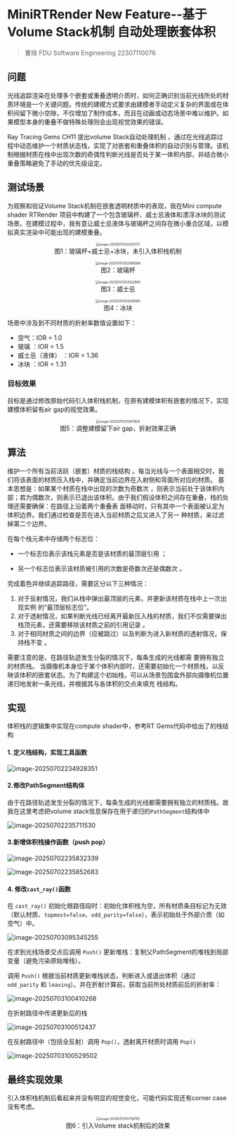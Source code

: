 # MiniRTRender New Feature--基于Volume Stack机制 自动处理嵌套体积

> 曹琦 FDU Software Engineering 22307110076

## 问题

光线追踪渲染在处理多个嵌套或重叠透明介质时，如何正确识别当前光线所处的材质环境是一个关键问题。传统的建模方式要求由建模者手动定义复杂的界面或在体积间留下微小空隙，不仅增加了制作成本，而且在动画或动态场景中难以维护。如果模型本身的重叠不做特殊处理则会出现视觉效果的错误。

Ray Tracing Gems CH11 提出volume Stack自动处理机制 ，通过在光线追踪过程中动态维护一个材质状态栈，实现了对嵌套和重叠体积的自动识别与管理。该机制根据材质在栈中出现次数的奇偶性判断光线是否处于某一体积内部，并结合微小重叠策略避免了手动的优先级设定。



## 测试场景

为观察和验证Volume Stack机制在嵌套透明材质中的表现，我在Mini compute shader RTRender 项目中构建了一个包含玻璃杯、威士忌液体和漂浮冰块的测试场景。在建模过程中，我有意让威士忌液体与玻璃杯之间存在微小重合区域，以模拟真实渲染中可能出现的建模重叠。

<figure>
<center>
    <img src="./new_feature.assets/image-20250701202425177.png" alt="image-20250701202425177" style="zoom:50%;" />
    <figcaption>图1：玻璃杯+威士忌+冰块，未引入体积栈机制</figcaption>
</center>
</figure>


<figure>
<center>
	<img src="./new_feature.assets/image-20250701202456088.png" alt="image-20250701202456088" style="zoom:50%;" />    
    <figcaption>图2：玻璃杯</figcaption>
</center>
</figure>


<figure>
<center>
	<img src="./new_feature.assets/image-20250701202522993.png" alt="image-20250701202522993" style="zoom:50%;" />    
    <figcaption>图3：威士忌</figcaption>
</center>
</figure>

<figure>
<center>
	<img src="./new_feature.assets/image-20250701202549180.png" alt="image-20250701202549180" style="zoom:50%;" />    
    <figcaption>图4：冰块</figcaption>
</center>
</figure>

场景中涉及到不同材质的折射率数值设置如下：

- 空气：IOR = 1.0
- 玻璃 ：IOR = 1.5
- 威士忌（液体） ：IOR = 1.36
- 冰块 ：IOR = 1.31
### 目标效果

目标是通过修改原始代码引入体积栈机制，在原有建模体积有嵌套的情况下，实现建模体积留有air gap的视觉效果。

<figure>
<center>
	<img src="./new_feature.assets/image-20250701210417604.png" alt="image-20250701210417604" style="zoom: 50%;" />    
    <figcaption>图5：调整建模留下air gap，折射效果正确</figcaption>
</center>
</figure>

## 算法

维护一个所有当前活跃（嵌套）材质的栈结构 。每当光线与一个表面相交时，我们将该表面的材质压入栈中，并确定当前边界在入射侧和背面所对应的材质。 基本思想是：如果某个材质在栈中出现的次数为奇数次 ，则表示当前处于该体积内部；若为偶数次，则表示已退出该体积。由于我们假设体积之间存在重叠，栈的处理还需要确保：在路径上沿着两个重叠表 面移动时，只有其中一个表面被认定为体积边界。我们通过检查是否在进入当前材质之后又进入了另一 种材质，来过滤掉第二个边界。

在每个栈元素中存储两个标志位：

- 一个标志位表示该栈元素是否是该材质的最顶层引用 ； 

- 另一个标志位表示该材质被引用的次数是奇数次还是偶数次 。 

完成着色并继续追踪路径，需要区分以下三种情况：

1. 对于反射情况，我们从栈中弹出最顶层的元素，并更新该材质在栈中上一次出现实例 的“最顶层标志位”。
2.  对于透射情况，如果判断光线已经离开最新压入栈的材质，我们不仅需要弹出栈顶元素，还需要移除该材质之前的引用记录 。
3.  对于相同材质之间的边界（应被跳过）以及判断为进入新材质的透射情况，保持栈不变 。

需要注意的是，在路径轨迹发生分裂的情况下，每条生成的光线都需 要拥有独立的材质栈。 当摄像机本身位于某个体积内部时，还需要初始化一个材质栈，以反映该体积的嵌套状态。为了构建这个初始栈，可以从场景包围盒外部向摄像机位置递归地发射一条光线，并根据其与各体积的交点来填充 栈结构。

## 实现

体积栈的逻辑集中实现在compute shader中，参考RT Gems代码中给出了的栈结构

#### 1. 定义栈结构，实现工具函数

![image-20250702234928351](./new_feature.assets/image-20250702234928351.png)



#### 2.修改PathSegment结构体

由于在路径轨迹发生分裂的情况下，每条生成的光线都需要拥有独立的材质栈。故我在这里考虑把volume stack信息保存在用于递归的`PathSegment`结构体中

![image-20250702235711530](./new_feature.assets/image-20250702235711530.png)



#### 3.新增体积栈操作函数（push pop）

![image-20250702235832339](./new_feature.assets/image-20250702235832339.png)

![image-20250702235852683](./new_feature.assets/image-20250702235852683.png)

#### 4. 修改`cast_ray()`函数

在 `cast_ray()` 初始化根路径段时：初始化体积栈为空，所有材质条目标记为无效（默认材质、`topmost=false`、`odd_parity=false`），表示初始处于外部介质（如空气）中。

![image-20250703095345255](./new_feature.assets/image-20250703095345255.png)

在求到光线场景交点后调用 `Push()` 更新堆栈：复制父PathSegment的堆栈到局部变量（避免污染原始堆栈）。

调用 `Push()` 根据当前材质更新堆栈状态，判断进入或退出体积（通过 `odd_parity` 和 `leaving`）。并在折射计算前，获取当前所处材质前后的折射率：

![image-20250703100410268](./new_feature.assets/image-20250703100410268.png)

在折射路径中传递更新后的栈

![image-20250703100512437](./new_feature.assets/image-20250703100512437.png)

在反射路径中（包括全反射）调用 `Pop()`，透射离开材质时调用 `Pop()`

![image-20250703100529502](./new_feature.assets/image-20250703100529502.png)

## 最终实现效果

引入体积栈机制后看起来并没有明显的视觉变化，可能代码实现还有corner case没有考虑。

<figure>
<center>
	<img src="./new_feature.assets/image-20250703101716795.png" alt="image-20250703101716795" style="zoom:50%;" />   
    <figcaption>图6：引入Volume stack机制后的效果</figcaption>
</center>
</figure>
